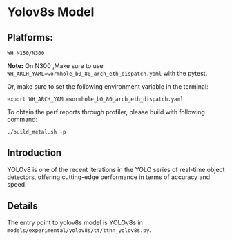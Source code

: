 # Yolov8s Model

## Platforms:
    WH N150/N300
**Note:** On N300 ,Make sure to use `WH_ARCH_YAML=wormhole_b0_80_arch_eth_dispatch.yaml` with the pytest.

Or, make sure to set the following environment variable in the terminal:
```
export WH_ARCH_YAML=wormhole_b0_80_arch_eth_dispatch.yaml
```

To obtain the perf reports through profiler, please build with following command:
```
./build_metal.sh -p
```

## Introduction
YOLOv8 is one of the recent iterations in the YOLO series of real-time object detectors, offering cutting-edge performance in terms of accuracy and speed.

## Details
The entry point to yolov8s model is YOLOv8s in
`models/experimental/yolov8s/tt/ttnn_yolov8s.py`.
